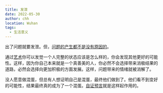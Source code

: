 ```yaml
---
title: 发泄
date: 2022-05-30
author: chh
location: Wuhan
tags:
  - 生活意义
---
```


出了问题就要发泄。但，<a href="https://changhengheng.github.io/vuePressBlog/informalessay/2022/05/29/问题是怎么样产生的/" arget="_blank">问题的产生都不是没有原因的</a>。

通过<a href="https://changhengheng.github.io/vuePressBlog/informalessay/2022/05/29/艺术/" target="_blank">艺术</a>你可以发觉一个人完整的状态应该是怎么样的，你会发现其他更好的可能性。这样，因为你自己本来就是一个真善美的人，你必然不会选择带来消极结果的道路，必然会选择向更加积极的方面发展。这样，问题带来的情绪就被消解了。

没人愿意做混蛋，但总有人想证明自己是混蛋，最终他们做到了。他们看不到变好的可能性，结果最终真的成为了一个混蛋。<a href="https://changhengheng.github.io/vuePressBlog/informalessay/2022/05/25/自证预言/" target="_blank">自证预言</a>就是这样起作用的。
